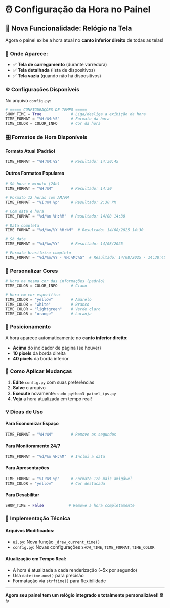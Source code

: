 # ⏰ Configuração da Hora no Painel

## 🎯 **Nova Funcionalidade: Relógio na Tela**

Agora o painel exibe a hora atual no **canto inferior direito** de todas as telas!

### 📍 **Onde Aparece:**
- ✅ **Tela de carregamento** (durante varredura)
- ✅ **Tela detalhada** (lista de dispositivos)
- ✅ **Tela vazia** (quando não há dispositivos)

### ⚙️ **Configurações Disponíveis**

No arquivo `config.py`:

```python
# ===== CONFIGURAÇÕES DE TEMPO =====
SHOW_TIME = True             # Liga/desliga a exibição da hora
TIME_FORMAT = "%H:%M:%S"     # Formato da hora
TIME_COLOR = COLOR_INFO      # Cor da hora
```

### 🎛️ **Formatos de Hora Disponíveis**

#### **Formato Atual (Padrão)**
```python
TIME_FORMAT = "%H:%M:%S"     # Resultado: 14:30:45
```

#### **Outros Formatos Populares**
```python
# Só hora e minuto (24h)
TIME_FORMAT = "%H:%M"        # Resultado: 14:30

# Formato 12 horas com AM/PM
TIME_FORMAT = "%I:%M %p"     # Resultado: 2:30 PM

# Com data e hora
TIME_FORMAT = "%d/%m %H:%M"  # Resultado: 14/08 14:30

# Data completa
TIME_FORMAT = "%d/%m/%Y %H:%M"  # Resultado: 14/08/2025 14:30

# Só data
TIME_FORMAT = "%d/%m/%Y"     # Resultado: 14/08/2025

# Formato brasileiro completo
TIME_FORMAT = "%d/%m/%Y - %H:%M:%S"  # Resultado: 14/08/2025 - 14:30:45
```

### 🎨 **Personalizar Cores**

```python
# Hora na mesma cor das informações (padrão)
TIME_COLOR = COLOR_INFO      # Ciano

# Hora em cor específica
TIME_COLOR = "yellow"        # Amarelo
TIME_COLOR = "white"         # Branco
TIME_COLOR = "lightgreen"    # Verde claro
TIME_COLOR = "orange"        # Laranja
```

### 📱 **Posicionamento**

A hora aparece automaticamente no **canto inferior direito**:
- **Acima** do indicador de página (se houver)
- **10 pixels** da borda direita
- **40 pixels** da borda inferior

### 🔧 **Como Aplicar Mudanças**

1. **Edite** `config.py` com suas preferências
2. **Salve** o arquivo  
3. **Execute** novamente: `sudo python3 painel_ips.py`
4. **Veja** a hora atualizada em tempo real!

### 💡 **Dicas de Uso**

#### **Para Economizar Espaço**
```python
TIME_FORMAT = "%H:%M"        # Remove os segundos
```

#### **Para Monitoramento 24/7**
```python
TIME_FORMAT = "%d/%m %H:%M"  # Inclui a data
```

#### **Para Apresentações**
```python
TIME_FORMAT = "%I:%M %p"     # Formato 12h mais amigável
TIME_COLOR = "yellow"        # Cor destacada
```

#### **Para Desabilitar**
```python
SHOW_TIME = False           # Remove a hora completamente
```

### 🎯 **Implementação Técnica**

#### **Arquivos Modificados:**
- `ui.py`: Nova função `_draw_current_time()`
- `config.py`: Novas configurações `SHOW_TIME`, `TIME_FORMAT`, `TIME_COLOR`

#### **Atualização em Tempo Real:**
- A hora é atualizada a cada renderização (~5x por segundo)
- Usa `datetime.now()` para precisão
- Formatação via `strftime()` para flexibilidade

---

**Agora seu painel tem um relógio integrado e totalmente personalizável! ⏰✨**
